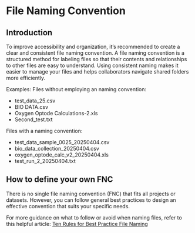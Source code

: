 # File Naming Convention

## Introduction

To improve accessibility and organization, it’s recommended to create a clear and consistent file naming convention.
A file naming convention is a structured method for labeling files so that their contents and relationships to other files are easy to understand.
Using consistent naming makes it easier to manage your files and helps collaborators navigate shared folders more efficiently.


Examples:
Files without employing an naming convention:

- test_data_25.csv
- BIO DATA.csv
- Oxygen Optode Calculations-2.xls
- Second_test.txt

Files with a naming convention:

- test_data_sample_0025_20250404.csv
- bio_data_collection_20250404.csv
- oxygen_optode_calc_v2_20250404.xls
- test_run_2_20250404.txt


## How to define your own FNC

There is no single file naming convention (FNC) that fits all projects or datasets. However, you can follow general best practices to design an effective convention that suits your specific needs.

For more guidance on what to follow or avoid when naming files, refer to this helpful article: [Ten Rules for Best Practice File Naming](https://exadox.com/en/articles/file-naming-convention-ten-rules-best-practice)
